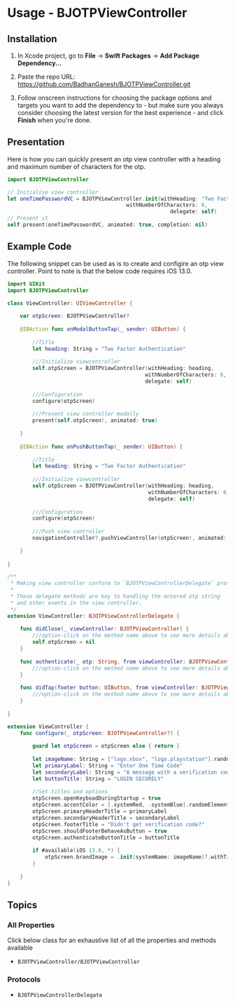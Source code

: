 # Usage - BJOTPViewController

## Installation

1. In Xcode project, go to **File** → **Swift Packages** → **Add Package Dependency...**

2. Paste the repo URL: https://github.com/BadhanGanesh/BJOTPViewController.git

3. Follow onscreen instructions for choosing the package options and targets you want to add the dependency to - but make sure you always consider choosing the latest version for the best experience - and click **Finish** when you're done.

## Presentation

Here is how you can quickly present an otp view controller with a heading and maximum number of characters for the otp.

```swift
import BJOTPViewController

// Initialise view controller
let oneTimePasswordVC = BJOTPViewController.init(withHeading: "Two Factor Authentication",
                                      withNumberOfCharacters: 6,
                                                    delegate: self)
// Present it
self.present(oneTimePasswordVC, animated: true, completion: nil)
```

## Example Code

The following snippet can be used as is to create and configire an otp view controller. Point to note is that the below code requires iOS 13.0.

```swift
import UIKit
import BJOTPViewController

class ViewController: UIViewController {
    
    var otpScreen: BJOTPViewController?
    
    @IBAction func onModalButtonTap(_ sender: UIButton) {
        
        //Title
        let heading: String = "Two Factor Authentication"
        
        ///Initialize viewcontroller
        self.otpScreen = BJOTPViewController(withHeading: heading,
                                            withNumberOfCharacters: 6,
                                            delegate: self)
        
        ///Configuration
        configure(otpScreen)
        
        ///Present view controller modally
        present(self.otpScreen!, animated: true)
        
    }
    
    @IBAction func onPushButtonTap(_ sender: UIButton) {
        
        //Title
        let heading: String = "Two Factor Authentication"
        
        ///Initialize viewcontroller
        self.otpScreen = BJOTPViewController(withHeading: heading,
                                             withNumberOfCharacters: 6,
                                             delegate: self)
        
        ///Configuration
        configure(otpScreen)
        
        ///Push view controller
        navigationController?.pushViewController(otpScreen!, animated: true)
        
    }
    
}

/**
 * Making view controller conform to `BJOTPViewControllerDelegate` protocol.
 *
 * These delegate methods are key to handling the entered otp string
 * and other events in the view controller.
 */
extension ViewController: BJOTPViewControllerDelegate {
    
    func didClose(_ viewController: BJOTPViewController) {
        ///option-click on the method name above to see more details about it.
        self.otpScreen = nil
    }
    
    func authenticate(_ otp: String, from viewController: BJOTPViewController) {
        ///option-click on the method name above to see more details about it.
    }
    
    func didTap(footer button: UIButton, from viewController: BJOTPViewController) {
        ///option-click on the method name above to see more details about it.
    }
    
}

extension ViewController {
    func configure(_ otpScreen: BJOTPViewController?) {
        
        guard let otpScreen = otpScreen else { return }
        
        let imageName: String = ["logo.xbox", "logo.playstation"].randomElement()!
        let primaryLabel: String = "Enter One Time Code"
        let secondaryLabel: String = "A message with a verification code has been sent to your devices. Enter the code to continue."
        let buttonTitle: String = "LOGIN SECURELY"
        
        //Set titles and options
        otpScreen.openKeyboadDuringStartup = true
        otpScreen.accentColor = [.systemRed, .systemBlue].randomElement()!
        otpScreen.primaryHeaderTitle = primaryLabel
        otpScreen.secondaryHeaderTitle = secondaryLabel
        otpScreen.footerTitle = "Didn't get verification code?"
        otpScreen.shouldFooterBehaveAsButton = true
        otpScreen.authenticateButtonTitle = buttonTitle
        
        if #available(iOS 13.0, *) {
            otpScreen.brandImage = .init(systemName: imageName)?.withTintColor(UITraitCollection.current.userInterfaceStyle == .dark ? .white : .black).withRenderingMode(.alwaysOriginal)
        }
        
    }
}


```

## Topics
### All Properties

Click below class for an exhaustive list of all the properties and methods available

- ``BJOTPViewController/BJOTPViewController``

### Protocols

- ``BJOTPViewControllerDelegate``
